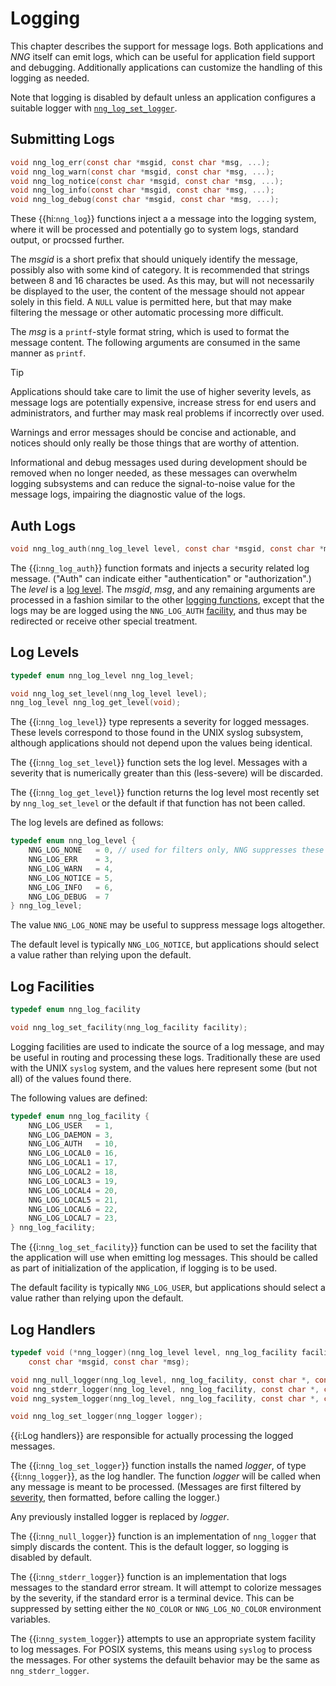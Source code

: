 # Logging

This chapter describes the support for message logs.
Both applications and _NNG_ itself can emit logs, which can be useful
for application field support and debugging. Additionally applications
can customize the handling of this logging as needed.

Note that logging is disabled by default unless an application
configures a suitable logger with [`nng_log_set_logger`][log_logger].

## Submitting Logs

```c
void nng_log_err(const char *msgid, const char *msg, ...);
void nng_log_warn(const char *msgid, const char *msg, ...);
void nng_log_notice(const char *msgid, const char *msg, ...);
void nng_log_info(const char *msgid, const char *msg, ...);
void nng_log_debug(const char *msgid, const char *msg, ...);
```

These {{hi:`nng_log`}} functions inject a a message into the
logging system, where it will be processed and potentially go to
system logs, standard output, or procssed further.

The _msgid_ is a short prefix that should uniquely identify the message,
possibly also with some kind of category. It is recommended that
strings between 8 and 16 charactes be used. As this may, but will not necessarily
be displayed to the user, the content of the message should not appear
solely in this field. A `NULL` value is permitted here, but that may
make filtering the message or other automatic processing more difficult.

The _msg_ is a `printf`-style format string, which is used to format the
message content. The following arguments are consumed in the
same manner as `printf`.

> [!TIP]
> Applications should take care to limit the use of higher severity levels, as message logs
> are potentially expensive, increase stress for end users and administrators, and further may
> mask real problems if incorrectly over used.
>
> Warnings and error messages should be concise and actionable, and notices should only
> really be those things that are worthy of attention.
>
> Informational and debug messages used during development should be removed when no longer
> needed, as these messages can overwhelm logging subsystems and can reduce the
> signal-to-noise value for the message logs, impairing the diagnostic value of the logs.

## Auth Logs

```c
void nng_log_auth(nng_log_level level, const char *msgid, const char *msg, ...);
```

The {{i:`nng_log_auth`}} function formats and injects a security related log message.
("Auth" can indicate either "authentication" or "authorization".)
The _level_ is a [log level][log_level].
The _msgid_, _msg_, and any remaining arguments are processed in a fashion
similar to the other [logging functions][submitting_logs], except that the
logs may be are logged using the `NNG_LOG_AUTH` [facility][log_facility], and thus may be
redirected or receive other special treatment.

## Log Levels

```c
typedef enum nng_log_level nng_log_level;

void nng_log_set_level(nng_log_level level);
nng_log_level nng_log_get_level(void);
```

The {{i:`nng_log_level`}} type represents a severity for logged messages.
These levels correspond to those found in the UNIX syslog subsystem,
although applications should not depend upon the values being identical.

The {{i:`nng_log_set_level`}} function sets the log level.
Messages with a severity that is numerically greater than this (less-severe)
will be discarded.

The {{i:`nng_log_get_level`}} function returns the log level most recently
set by `nng_log_set_level` or the default
if that function has not been called.

The log levels are defined as follows:

```c
typedef enum nng_log_level {
	NNG_LOG_NONE   = 0, // used for filters only, NNG suppresses these
	NNG_LOG_ERR    = 3,
	NNG_LOG_WARN   = 4,
	NNG_LOG_NOTICE = 5,
	NNG_LOG_INFO   = 6,
	NNG_LOG_DEBUG  = 7
} nng_log_level;
```

The value `NNG_LOG_NONE` may be useful to suppress message logs altogether.

The default level is typically `NNG_LOG_NOTICE`, but applications should
select a value rather than relying upon the default.

## Log Facilities

```c
typedef enum nng_log_facility

void nng_log_set_facility(nng_log_facility facility);
```

Logging facilities are used to indicate the source of a log message,
and may be useful in routing and processing these logs.
Traditionally these are used with the UNIX `syslog` system, and
the values here represent some (but not all) of the values found there.

The following values are defined:

```c
typedef enum nng_log_facility {
	NNG_LOG_USER   = 1,
	NNG_LOG_DAEMON = 3,
	NNG_LOG_AUTH   = 10,
	NNG_LOG_LOCAL0 = 16,
	NNG_LOG_LOCAL1 = 17,
	NNG_LOG_LOCAL2 = 18,
	NNG_LOG_LOCAL3 = 19,
	NNG_LOG_LOCAL4 = 20,
	NNG_LOG_LOCAL5 = 21,
	NNG_LOG_LOCAL6 = 22,
	NNG_LOG_LOCAL7 = 23,
} nng_log_facility;
```

The {{i:`nng_log_set_facility`}} function can be used to
set the facility that the application will use when emitting log
messages. This should be called as part of initialization of the
application, if logging is to be used.

The default facility is typically `NNG_LOG_USER`, but applications should
select a value rather than relying upon the default.

## Log Handlers

```c
typedef void (*nng_logger)(nng_log_level level, nng_log_facility facility,
    const char *msgid, const char *msg);

void nng_null_logger(nng_log_level, nng_log_facility, const char *, const char *);
void nng_stderr_logger(nng_log_level, nng_log_facility, const char *, const char *);
void nng_system_logger(nng_log_level, nng_log_facility, const char *, const char *);

void nng_log_set_logger(nng_logger logger);
```

{{i:Log handlers}} are responsible for actually processing the logged messages.

The {{i:`nng_log_set_logger`}} function installs the named _logger_, of type {{i:`nng_logger`}},
as the log handler. The function _logger_ will be called when any message is meant to
be processed. (Messages are first filtered by [severity][log_level], then formatted,
before calling the logger.)

Any previously installed logger is replaced by _logger_.

The {{i:`nng_null_logger`}} function is an implementation of `nng_logger` that simply discards the content.
This is the default logger, so logging is disabled by default.

The {{i:`nng_stderr_logger`}} function is an implementation that logs messages to the standard error stream.
It will attempt to colorize messages by the severity, if the standard error is a terminal device.
This can be suppressed by setting either the `NO_COLOR` or `NNG_LOG_NO_COLOR` environment variables.

The {{i:`nng_system_logger`}} attempts to use an appropriate system facility to log messages.
For POSIX systems, this means using `syslog` to process the messages.
For other systems the defauilt behavior may be the same as `nng_stderr_logger`.

[log_level]: #log-levels
[log_facility]: #log-facilities
[log_logger]: #log-handlers
[submitting_logs]: #submitting-logs
